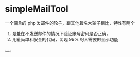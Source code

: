 # simpleMailTool
一个简单的 php 发邮件的轮子，跟其他著名大轮子相比，特性有两个
1. 是能在不发送邮件的情况下验证账号密码是否正确，
2. 用最简单和安全的代码，实现 99% 的人需要的全部功能

。。。

